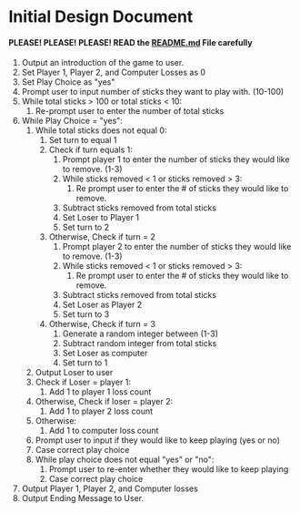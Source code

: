 # Initial Design Document
#### PLEASE! PLEASE! PLEASE! READ the [README.md](README.md) File carefully

1. Output an introduction of the game to user.
2. Set Player 1, Player 2, and Computer Losses as 0 
3. Set Play Choice as "yes"
4. Prompt user to input number of sticks they want to play with. (10-100)
5. While total sticks > 100 or total sticks < 10:
      1. Re-prompt user to enter the number of total sticks
6. While Play Choice = "yes":
   1. While total sticks does not equal 0:
      1. Set turn to equal 1
      2. Check if turn equals 1:
         1. Prompt player 1 to enter the number of sticks they would like to remove. (1-3)
         2. While sticks removed < 1 or sticks removed > 3:
            1. Re prompt user to enter the # of sticks they would like to remove.
         3. Subtract sticks removed from total sticks
         4. Set Loser to Player 1
         5. Set turn to 2
      3. Otherwise, Check if turn = 2
         1. Prompt player 2 to enter the number of sticks they would like to remove. (1-3)
         2. While sticks removed < 1 or sticks removed > 3:
            1. Re prompt user to enter the # of sticks they would like to remove.
         3. Subtract sticks removed from total sticks
         4. Set Loser as Player 2
         5. Set turn to 3
      4. Otherwise, Check if turn = 3
         1. Generate a random integer between (1-3)
         2. Subtract random integer from total sticks
         3. Set Loser as computer 
         4. Set turn to 1
   2. Output Loser to user
   3. Check if Loser = player 1:
      1. Add 1 to player 1 loss count
   4. Otherwise, Check if loser = player 2:
      1. Add 1 to player 2 loss count
   5. Otherwise:
      1. Add 1 to computer loss count
   6. Prompt user to input if they would like to keep playing (yes or no)
   7. Case correct play choice
   8. While play choice does not equal "yes" or "no":
      1. Prompt user to re-enter whether they would like to keep playing
      2. Case correct play choice
7. Output Player 1, Player 2, and Computer losses
8. Output Ending Message to User.
   


